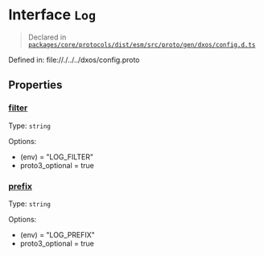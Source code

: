 # Interface `Log`
> Declared in [`packages/core/protocols/dist/esm/src/proto/gen/dxos/config.d.ts`]()

Defined in:
   file://./../../dxos/config.proto
## Properties
### [filter]()
Type: <code>string</code>

Options:
  - (env) = "LOG_FILTER"
  - proto3_optional = true
### [prefix]()
Type: <code>string</code>

Options:
  - (env) = "LOG_PREFIX"
  - proto3_optional = true